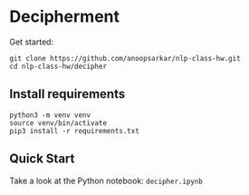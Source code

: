 Decipherment
============

Get started:

    git clone https://github.com/anoopsarkar/nlp-class-hw.git
    cd nlp-class-hw/decipher

## Install requirements 

    python3 -m venv venv
    source venv/bin/activate
    pip3 install -r requirements.txt

## Quick Start

Take a look at the Python notebook: `decipher.ipynb`

